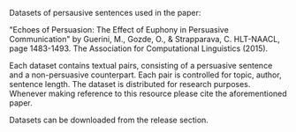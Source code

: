 Datasets of persausive sentences used in the paper:

"Echoes of Persuasion: The Effect of Euphony in Persuasive Communication" by Guerini, M., Gozde, O., & Strapparava, C. HLT-NAACL, page 1483-1493. The Association for Computational Linguistics (2015).

Each dataset contains textual pairs, consisting of a persuasive sentence and a non-persuasive counterpart. Each pair is controlled for topic, author, sentence length. The dataset is distributed for research purposes. Whenever making reference to this resource please cite the aforementioned paper.

Datasets can be downloaded from the release section.
